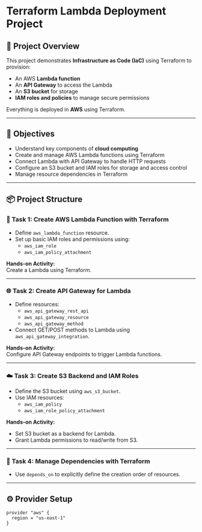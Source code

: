 # Terraform Lambda Deployment Project

## 🚀 Project Overview

This project demonstrates **Infrastructure as Code (IaC)** using Terraform to provision:
- An AWS **Lambda function**
- An **API Gateway** to access the Lambda
- An **S3 bucket** for storage
- **IAM roles and policies** to manage secure permissions

Everything is deployed in **AWS** using Terraform.

---

## 🎯 Objectives

- Understand key components of **cloud computing**
- Create and manage AWS Lambda functions using Terraform
- Connect Lambda with API Gateway to handle HTTP requests
- Configure an S3 bucket and IAM roles for storage and access control
- Manage resource dependencies in Terraform

---

## 📦 Project Structure

### 📝 Task 1: Create AWS Lambda Function with Terraform
- Define `aws_lambda_function` resource.
- Set up basic IAM roles and permissions using:
  - `aws_iam_role`
  - `aws_iam_policy_attachment`

**Hands-on Activity:**  
Create a Lambda using Terraform.

---

### 🌐 Task 2: Create API Gateway for Lambda
- Define resources:
  - `aws_api_gateway_rest_api`
  - `aws_api_gateway_resource`
  - `aws_api_gateway_method`
- Connect GET/POST methods to Lambda using `aws_api_gateway_integration`.

**Hands-on Activity:**  
Configure API Gateway endpoints to trigger Lambda functions.

---

### ☁️ Task 3: Create S3 Backend and IAM Roles
- Define the S3 bucket using `aws_s3_bucket`.
- Use IAM resources:
  - `aws_iam_policy`
  - `aws_iam_role_policy_attachment`

**Hands-on Activity:**  
- Set S3 bucket as a backend for Lambda.
- Grant Lambda permissions to read/write from S3.

---

### 🔗 Task 4: Manage Dependencies with Terraform
- Use `depends_on` to explicitly define the creation order of resources.

---

## ⚙️ Provider Setup

```hcl
provider "aws" {
  region = "us-east-1"
}
